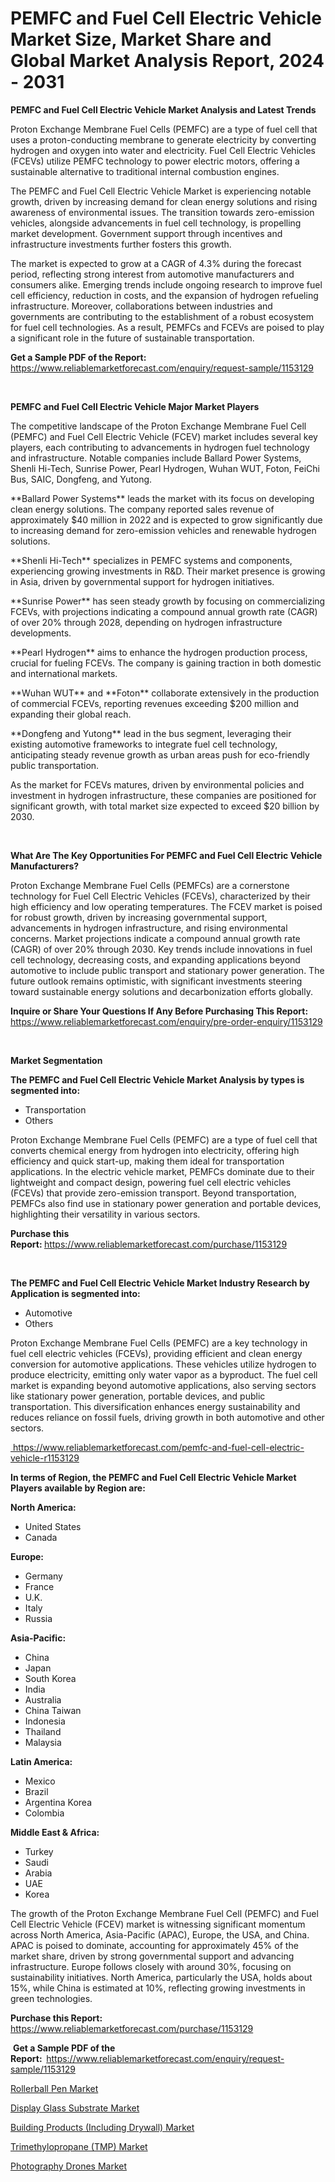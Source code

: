 <p><h1>PEMFC and Fuel Cell Electric Vehicle Market Size, Market Share and Global Market Analysis Report, 2024 - 2031</h1></p><p><strong>PEMFC and Fuel Cell Electric Vehicle Market Analysis and Latest Trends</strong></p>
<p><p>Proton Exchange Membrane Fuel Cells (PEMFC) are a type of fuel cell that uses a proton-conducting membrane to generate electricity by converting hydrogen and oxygen into water and electricity. Fuel Cell Electric Vehicles (FCEVs) utilize PEMFC technology to power electric motors, offering a sustainable alternative to traditional internal combustion engines. </p><p>The PEMFC and Fuel Cell Electric Vehicle Market is experiencing notable growth, driven by increasing demand for clean energy solutions and rising awareness of environmental issues. The transition towards zero-emission vehicles, alongside advancements in fuel cell technology, is propelling market development. Government support through incentives and infrastructure investments further fosters this growth. </p><p>The market is expected to grow at a CAGR of 4.3% during the forecast period, reflecting strong interest from automotive manufacturers and consumers alike. Emerging trends include ongoing research to improve fuel cell efficiency, reduction in costs, and the expansion of hydrogen refueling infrastructure. Moreover, collaborations between industries and governments are contributing to the establishment of a robust ecosystem for fuel cell technologies. As a result, PEMFCs and FCEVs are poised to play a significant role in the future of sustainable transportation.</p></p>
<p><strong>Get a Sample PDF of the Report:&nbsp;</strong> <a href="https://www.reliablemarketforecast.com/enquiry/request-sample/1153129">https://www.reliablemarketforecast.com/enquiry/request-sample/1153129</a></p>
<p>&nbsp;</p>
<p><strong>PEMFC and Fuel Cell Electric Vehicle Major Market Players</strong></p>
<p><p>The competitive landscape of the Proton Exchange Membrane Fuel Cell (PEMFC) and Fuel Cell Electric Vehicle (FCEV) market includes several key players, each contributing to advancements in hydrogen fuel technology and infrastructure. Notable companies include Ballard Power Systems, Shenli Hi-Tech, Sunrise Power, Pearl Hydrogen, Wuhan WUT, Foton, FeiChi Bus, SAIC, Dongfeng, and Yutong.</p><p>**Ballard Power Systems** leads the market with its focus on developing clean energy solutions. The company reported sales revenue of approximately $40 million in 2022 and is expected to grow significantly due to increasing demand for zero-emission vehicles and renewable hydrogen solutions.</p><p>**Shenli Hi-Tech** specializes in PEMFC systems and components, experiencing growing investments in R&D. Their market presence is growing in Asia, driven by governmental support for hydrogen initiatives.</p><p>**Sunrise Power** has seen steady growth by focusing on commercializing FCEVs, with projections indicating a compound annual growth rate (CAGR) of over 20% through 2028, depending on hydrogen infrastructure developments.</p><p>**Pearl Hydrogen** aims to enhance the hydrogen production process, crucial for fueling FCEVs. The company is gaining traction in both domestic and international markets.</p><p>**Wuhan WUT** and **Foton** collaborate extensively in the production of commercial FCEVs, reporting revenues exceeding $200 million and expanding their global reach.</p><p>**Dongfeng and Yutong** lead in the bus segment, leveraging their existing automotive frameworks to integrate fuel cell technology, anticipating steady revenue growth as urban areas push for eco-friendly public transportation.</p><p>As the market for FCEVs matures, driven by environmental policies and investment in hydrogen infrastructure, these companies are positioned for significant growth, with total market size expected to exceed $20 billion by 2030.</p></p>
<p>&nbsp;</p>
<p><strong>What Are The Key Opportunities For PEMFC and Fuel Cell Electric Vehicle Manufacturers?</strong></p>
<p><p>Proton Exchange Membrane Fuel Cells (PEMFCs) are a cornerstone technology for Fuel Cell Electric Vehicles (FCEVs), characterized by their high efficiency and low operating temperatures. The FCEV market is poised for robust growth, driven by increasing governmental support, advancements in hydrogen infrastructure, and rising environmental concerns. Market projections indicate a compound annual growth rate (CAGR) of over 20% through 2030. Key trends include innovations in fuel cell technology, decreasing costs, and expanding applications beyond automotive to include public transport and stationary power generation. The future outlook remains optimistic, with significant investments steering toward sustainable energy solutions and decarbonization efforts globally.</p></p>
<p><strong>Inquire or Share Your Questions If Any Before Purchasing This Report:</strong> <a href="https://www.reliablemarketforecast.com/enquiry/pre-order-enquiry/1153129">https://www.reliablemarketforecast.com/enquiry/pre-order-enquiry/1153129</a></p>
<p>&nbsp;</p>
<p><strong>Market Segmentation</strong></p>
<p><strong>The PEMFC and Fuel Cell Electric Vehicle Market Analysis by types is segmented into:</strong></p>
<p><ul><li>Transportation</li><li>Others</li></ul></p>
<p><p>Proton Exchange Membrane Fuel Cells (PEMFC) are a type of fuel cell that converts chemical energy from hydrogen into electricity, offering high efficiency and quick start-up, making them ideal for transportation applications. In the electric vehicle market, PEMFCs dominate due to their lightweight and compact design, powering fuel cell electric vehicles (FCEVs) that provide zero-emission transport. Beyond transportation, PEMFCs also find use in stationary power generation and portable devices, highlighting their versatility in various sectors.</p></p>
<p><strong>Purchase this Report:&nbsp;</strong><a href="https://www.reliablemarketforecast.com/purchase/1153129">https://www.reliablemarketforecast.com/purchase/1153129</a></p>
<p>&nbsp;</p>
<p><strong>The PEMFC and Fuel Cell Electric Vehicle Market Industry Research by Application is segmented into:</strong></p>
<p><ul><li>Automotive</li><li>Others</li></ul></p>
<p><p>Proton Exchange Membrane Fuel Cells (PEMFC) are a key technology in fuel cell electric vehicles (FCEVs), providing efficient and clean energy conversion for automotive applications. These vehicles utilize hydrogen to produce electricity, emitting only water vapor as a byproduct. The fuel cell market is expanding beyond automotive applications, also serving sectors like stationary power generation, portable devices, and public transportation. This diversification enhances energy sustainability and reduces reliance on fossil fuels, driving growth in both automotive and other sectors.</p></p>
<p><a href="https://www.reliablemarketforecast.com/pemfc-and-fuel-cell-electric-vehicle-r1153129">&nbsp;https://www.reliablemarketforecast.com/pemfc-and-fuel-cell-electric-vehicle-r1153129</a></p>
<p><strong>In terms of Region, the PEMFC and Fuel Cell Electric Vehicle Market Players available by Region are:</strong></p>
<p>
    <p> <strong> North America: </strong>
        <ul>
            <li>United States</li>
            <li>Canada</li>
        </ul>
        </p> 
    <p> <strong> Europe: </strong>
        <ul>
            <li>Germany</li>
            <li>France</li>
            <li>U.K.</li>
            <li>Italy</li>
            <li>Russia</li>
        </ul>
        </p> 
    <p> <strong> Asia-Pacific: </strong>
        <ul>
            <li>China</li>
            <li>Japan</li>
            <li>South Korea</li>
            <li>India</li>
            <li>Australia</li>
            <li>China Taiwan</li>
            <li>Indonesia</li>
            <li>Thailand</li>
            <li>Malaysia</li>
        </ul>
        </p> 
    <p> <strong> Latin America: </strong>
        <ul>
            <li>Mexico</li>
            <li>Brazil</li>
            <li>Argentina Korea</li>
            <li>Colombia</li>
        </ul>
        </p> 
    <p> <strong> Middle East & Africa: </strong>
        <ul>
            <li>Turkey</li>
            <li>Saudi</li>
            <li>Arabia</li>
            <li>UAE</li>
            <li>Korea</li>
        </ul>
    </p>
    </p>
<p><p>The growth of the Proton Exchange Membrane Fuel Cell (PEMFC) and Fuel Cell Electric Vehicle (FCEV) market is witnessing significant momentum across North America, Asia-Pacific (APAC), Europe, the USA, and China. APAC is poised to dominate, accounting for approximately 45% of the market share, driven by strong governmental support and advancing infrastructure. Europe follows closely with around 30%, focusing on sustainability initiatives. North America, particularly the USA, holds about 15%, while China is estimated at 10%, reflecting growing investments in green technologies.</p></p>
<p><strong>Purchase this Report: </strong><a href="https://www.reliablemarketforecast.com/purchase/1153129">https://www.reliablemarketforecast.com/purchase/1153129</a></p>
<p>&nbsp;<strong>Get a Sample PDF of the Report:&nbsp;&nbsp;</strong><a href="https://www.reliablemarketforecast.com/enquiry/request-sample/1153129">https://www.reliablemarketforecast.com/enquiry/request-sample/1153129</a></p>
<p><strong></strong></p>
<p><p><a href="https://www.linkedin.com/pulse/rollerball-pen-market-trends-analysis-opportunities-challenges-afboe?trackingId=Y%2B7XzqPeSlWsal5VwEFz9w%3D%3D">Rollerball Pen Market</a></p><p><a href="https://github.com/PeterParrish5/Market-Research-Report-List-6/blob/main/display-glass-substrate-market.md">Display Glass Substrate Market</a></p><p><a href="https://issuu.com/reportprime-2/docs/building-products-including-drywall_c9a6b3919cf4a3">Building Products (Including Drywall) Market</a></p><p><a href="https://issuu.com/reportprime-2/docs/trimethylopropane-tmp-market-size-2_071e25ea97eaa4">Trimethylopropane (TMP) Market</a></p><p><a href="https://www.linkedin.com/pulse/global-photography-drones-market-landscape-future-trends-ajqwe?trackingId=DcWRlX1bQQqndR2lbjUknQ%3D%3D">Photography Drones Market</a></p></p>